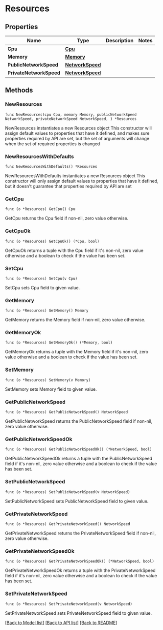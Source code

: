# Resources

## Properties

Name | Type | Description | Notes
------------ | ------------- | ------------- | -------------
**Cpu** | [**Cpu**](Cpu.md) |  | 
**Memory** | [**Memory**](Memory.md) |  | 
**PublicNetworkSpeed** | [**NetworkSpeed**](NetworkSpeed.md) |  | 
**PrivateNetworkSpeed** | [**NetworkSpeed**](NetworkSpeed.md) |  | 

## Methods

### NewResources

`func NewResources(cpu Cpu, memory Memory, publicNetworkSpeed NetworkSpeed, privateNetworkSpeed NetworkSpeed, ) *Resources`

NewResources instantiates a new Resources object
This constructor will assign default values to properties that have it defined,
and makes sure properties required by API are set, but the set of arguments
will change when the set of required properties is changed

### NewResourcesWithDefaults

`func NewResourcesWithDefaults() *Resources`

NewResourcesWithDefaults instantiates a new Resources object
This constructor will only assign default values to properties that have it defined,
but it doesn't guarantee that properties required by API are set

### GetCpu

`func (o *Resources) GetCpu() Cpu`

GetCpu returns the Cpu field if non-nil, zero value otherwise.

### GetCpuOk

`func (o *Resources) GetCpuOk() (*Cpu, bool)`

GetCpuOk returns a tuple with the Cpu field if it's non-nil, zero value otherwise
and a boolean to check if the value has been set.

### SetCpu

`func (o *Resources) SetCpu(v Cpu)`

SetCpu sets Cpu field to given value.


### GetMemory

`func (o *Resources) GetMemory() Memory`

GetMemory returns the Memory field if non-nil, zero value otherwise.

### GetMemoryOk

`func (o *Resources) GetMemoryOk() (*Memory, bool)`

GetMemoryOk returns a tuple with the Memory field if it's non-nil, zero value otherwise
and a boolean to check if the value has been set.

### SetMemory

`func (o *Resources) SetMemory(v Memory)`

SetMemory sets Memory field to given value.


### GetPublicNetworkSpeed

`func (o *Resources) GetPublicNetworkSpeed() NetworkSpeed`

GetPublicNetworkSpeed returns the PublicNetworkSpeed field if non-nil, zero value otherwise.

### GetPublicNetworkSpeedOk

`func (o *Resources) GetPublicNetworkSpeedOk() (*NetworkSpeed, bool)`

GetPublicNetworkSpeedOk returns a tuple with the PublicNetworkSpeed field if it's non-nil, zero value otherwise
and a boolean to check if the value has been set.

### SetPublicNetworkSpeed

`func (o *Resources) SetPublicNetworkSpeed(v NetworkSpeed)`

SetPublicNetworkSpeed sets PublicNetworkSpeed field to given value.


### GetPrivateNetworkSpeed

`func (o *Resources) GetPrivateNetworkSpeed() NetworkSpeed`

GetPrivateNetworkSpeed returns the PrivateNetworkSpeed field if non-nil, zero value otherwise.

### GetPrivateNetworkSpeedOk

`func (o *Resources) GetPrivateNetworkSpeedOk() (*NetworkSpeed, bool)`

GetPrivateNetworkSpeedOk returns a tuple with the PrivateNetworkSpeed field if it's non-nil, zero value otherwise
and a boolean to check if the value has been set.

### SetPrivateNetworkSpeed

`func (o *Resources) SetPrivateNetworkSpeed(v NetworkSpeed)`

SetPrivateNetworkSpeed sets PrivateNetworkSpeed field to given value.



[[Back to Model list]](../README.md#documentation-for-models) [[Back to API list]](../README.md#documentation-for-api-endpoints) [[Back to README]](../README.md)


